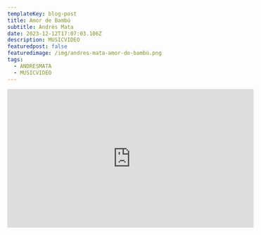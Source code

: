 ```yaml
---
templateKey: blog-post
title: Amor de Bambú
subtitle: Andrés Mata
date: 2023-12-12T17:07:03.106Z
description: MUSICVIDEO
featuredpost: false
featuredimage: /img/andres-mata-amor-de-bambú.png
tags:
  - ANDRESMATA
  - MUSICVIDEO
---
```

<iframe width="560" height="315" src="https://www.youtube.com/embed/O4hHTb5Fy0o?si=Eh4tdp9ZSW7Pa-7V" title="YouTube video player" frameborder="0" allow="accelerometer; autoplay; clipboard-write; encrypted-media; gyroscope; picture-in-picture; web-share" allowfullscreen></iframe>